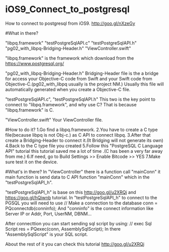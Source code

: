 # iOS9_Connect_to_postgresql
How to connect to postgresql from iOS9. http://goo.gl/nXzeGy

#What in there?

"libpq.framework"
"testPostgreSqlAPI.c"
"testPostgreSqlAPI.h"
"pg02_with_libpq-Bridging-Header.h"
"ViewController.swift" 

"libpq.framework" is the framework which download from the https://www.postgresql.org/

"pg02_with_libpq-Bridging-Header.h" Bridging-Header file is the a bridge for access your Objective-C code from Swift and your Swift code from Objective-C.(pg02_with_libpq usually is the project NM.) Usually this file will automatically generated when you create a Objective-C file.

"testPostgreSqlAPI.c", "testPostgreSqlAPI.h" This two is the key point to connect to "libpq.framework", and why use C? That is because "libpq.framework" is C.

"ViewController.swift" Your ViewController file.

#How to do it?
1.Go find a libpq.framework.
2.You have to create a C type file(because libpq is not Obj-c.) as C API to connect libpq.
3.After that create a Bridging-Header to connect it.(It Bridging will not generate its own)
4.Back to the C type file you created
5.Follow this "PostgreSQL C Language API" tutorial this tutorial saved me a lot of time .(C has been a very far away from me.)
6.If need, go to Build Settings >> Enable Bitcode >> YES
7.Make sure test it on the device.

#What's in there?
In "ViewController" there is a function call "mainConn" it main function is send data to C API function "mainConn" which in the "testPostgreSqlAPI_h".


"testPostgreSqlAPI_h" is base on this http://goo.gl/u2XRQj and https://goo.gl/hQiwnb tutorial.
In "testPostgreSqlAPI_h" to connect to the PGSQL you will need to use 
    // Make a connection to the database
    conn = PQconnectdb(conninfo);
And "conninfo" is the connect information like Server IP or Addr, Port, UserNM, DBNM...


After connecttion you can start sending sql script by using:
    // exec Sql Script
    res = PQexec(conn, AssemblySqlScript);
In there "AssemblySqlScript" is your SQL script.


About the rest of it you can check this tutorial http://goo.gl/u2XRQj


